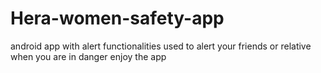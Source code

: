 # Hera-women-safety-app
android app with alert functionalities used to alert your friends or relative when you are in danger 
enjoy the app
